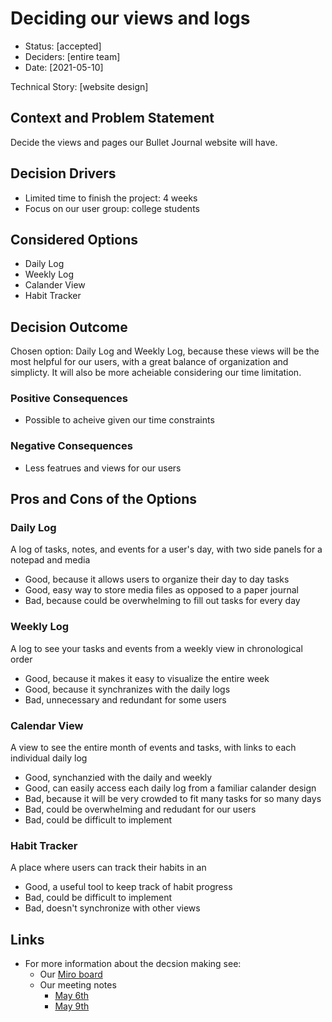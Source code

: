 # Deciding our views and logs

* Status: [accepted]
* Deciders: [entire team]
* Date: [2021-05-10]

Technical Story: [website design]

## Context and Problem Statement

Decide the views and pages our Bullet Journal website will have. 

## Decision Drivers 

* Limited time to finish the project: 4 weeks
* Focus on our user group: college students

## Considered Options

* Daily Log
* Weekly Log
* Calander View
* Habit Tracker

## Decision Outcome

Chosen option: Daily Log and Weekly Log, because these views will be the most helpful for our users, with a great balance of organization and simplicty. It will also be more acheiable considering our time limitation.

### Positive Consequences 

* Possible to acheive given our time constraints

### Negative Consequences

* Less featrues and views for our users

## Pros and Cons of the Options

### Daily Log

A log of tasks, notes, and events for a user's day, with two side panels for a notepad and media

* Good, because it allows users to organize their day to day tasks 
* Good, easy way to store media files as opposed to a paper journal
* Bad, because could be overwhelming to fill out tasks for every day

### Weekly Log

A log to see your tasks and events from a weekly view in chronological order

* Good, because it makes it easy to visualize the entire week
* Good, because it synchranizes with the daily logs
* Bad, unnecessary and redundant for some users 

### Calendar View

A view to see the entire month of events and tasks, with links to each individual daily log

* Good, synchanzied with the daily and weekly
* Good, can easily access each daily log from a familiar calander design
* Bad, because it will be very crowded to fit many tasks for so many days
* Bad, could be overwhelming and redudant for our users 
* Bad, could be difficult to implement

### Habit Tracker

A place where users can track their habits in an 

* Good, a useful tool to keep track of habit progress
* Bad, could be difficult to implement
* Bad, doesn't synchronize with other views

## Links 

* For more information about the decsion making see:
  * Our [Miro board](/specs/brainstorm/Miro_Brainstorm.pdf)
  * Our meeting notes
    * [May 6th](/admin/meetings/050621-postpitch.md)
    * [May 9th](/admin/meetings/050921-notes.md)